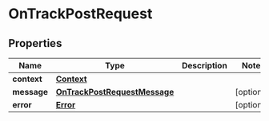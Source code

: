 

# OnTrackPostRequest


## Properties

| Name | Type | Description | Notes |
|------------ | ------------- | ------------- | -------------|
|**context** | [**Context**](Context.md) |  |  |
|**message** | [**OnTrackPostRequestMessage**](OnTrackPostRequestMessage.md) |  |  [optional] |
|**error** | [**Error**](Error.md) |  |  [optional] |



